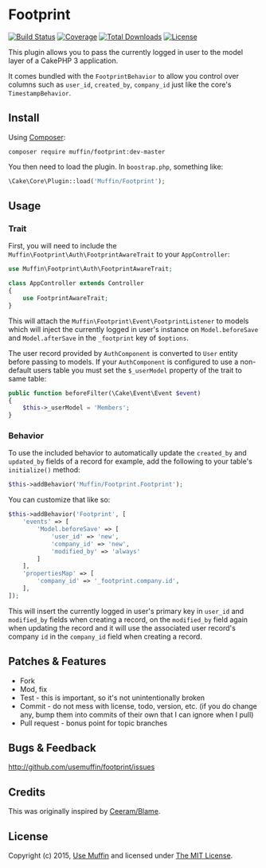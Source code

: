 # Footprint

[![Build Status](https://img.shields.io/travis/UseMuffin/Footprint/master.svg?style=flat-square)](https://travis-ci.org/UseMuffin/Footprint)
[![Coverage](https://img.shields.io/coveralls/UseMuffin/Footprint/master.svg?style=flat-square)](https://coveralls.io/r/UseMuffin/Footprint)
[![Total Downloads](https://img.shields.io/packagist/dt/muffin/footprint.svg?style=flat-square)](https://packagist.org/packages/muffin/footprint)
[![License](https://img.shields.io/badge/license-MIT-blue.svg?style=flat-square)](LICENSE)

This plugin allows you to pass the currently logged in user to the model layer of a CakePHP 3
application.

It comes bundled with the `FootprintBehavior` to allow you control over columns such as `user_id`, 
`created_by`, `company_id` just like the core's `TimestampBehavior`.

## Install

Using [Composer][composer]:

```
composer require muffin/footprint:dev-master
```

You then need to load the plugin. In `boostrap.php`, something like:

```php
\Cake\Core\Plugin::load('Muffin/Footprint');
```

## Usage

### Trait

First, you will need to include the `Muffin\Footprint\Auth\FootprintAwareTrait` to your `AppController`:

```php
use Muffin\Footprint\Auth\FootprintAwareTrait;

class AppController extends Controller
{
    use FootprintAwareTrait;
}
```

This will attach the `Muffin\Footprint\Event\FootprintListener` to models
which will inject the currently logged in user's instance on `Model.beforeSave` and `Model.afterSave` in the `_footprint`
key of `$options`.

The user record provided by `AuthComponent` is converted to `User` entity before 
passing to models. If your `AuthComponent` is configured to use a non-default 
users table you must set the `$_userModel` property of the trait to same table:


```php
public function beforeFilter(\Cake\Event\Event $event)
{
	$this->_userModel = 'Members';
}
```

### Behavior

To use the included behavior to automatically update the `created_by` and `updated_by` fields of a record for example,
add the following to your table's `initialize()` method:

```php
$this->addBehavior('Muffin/Footprint.Footprint');
```

You can customize that like so:

```php
$this->addBehavior('Footprint', [
    'events' => [
        'Model.beforeSave' => [
        	'user_id' => 'new',
            'company_id' => 'new',
            'modified_by' => 'always'
        ]
    ],
    'propertiesMap' => [
        'company_id' => '_footprint.company.id',
    ],
]);
```

This will insert the currently logged in user's primary key in `user_id` and `modified_by` fields when creating 
a record, on the `modified_by` field again when updating the record and it will use the associated user record's
company `id` in the `company_id` field when creating a record.

## Patches & Features

* Fork
* Mod, fix
* Test - this is important, so it's not unintentionally broken
* Commit - do not mess with license, todo, version, etc. (if you do change any, bump them into commits of
their own that I can ignore when I pull)
* Pull request - bonus point for topic branches

## Bugs & Feedback

http://github.com/usemuffin/footprint/issues

## Credits

This was originally inspired by [Ceeram/Blame].

## License

Copyright (c) 2015, [Use Muffin][muffin] and licensed under [The MIT License][mit].

[cakephp]:http://cakephp.org
[composer]:http://getcomposer.org
[mit]:http://www.opensource.org/licenses/mit-license.php
[muffin]:http://usemuffin.com
[Ceeram/Blame]:http://github.com/ceeram/blame
